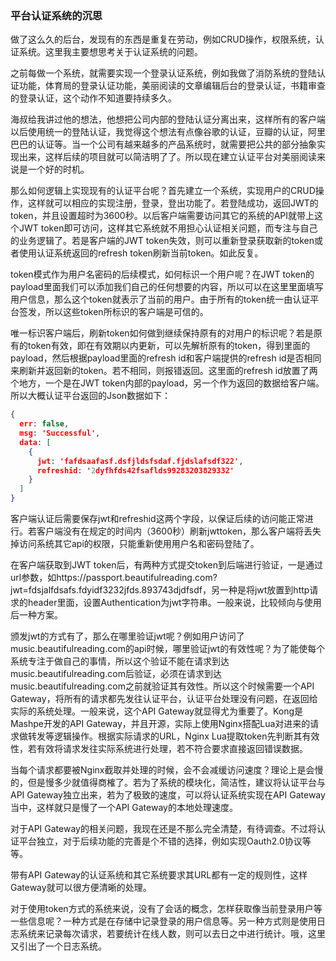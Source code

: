 ### 平台认证系统的沉思
做了这么久的后台，发现有的东西是重复在劳动，例如CRUD操作，权限系统，认证系统。这里我主要想思考关于认证系统的问题。

之前每做一个系统，就需要实现一个登录认证系统，例如我做了消防系统的登陆认证功能，体育局的登录认证功能，美丽阅读的文章编辑后台的登录认证，书籍审查的登录认证，这个动作不知道要持续多久。

海叔给我讲过他的想法，他想把公司内部的登陆认证分离出来，这样所有的客户端以后使用统一的登陆认证，我觉得这个想法有点像谷歌的认证，豆瓣的认证，阿里巴巴的认证等。当一个公司有越来越多的产品系统时，就需要把公共的部分抽象实现出来，这样后续的项目就可以简洁明了了。所以现在建立认证平台对美丽阅读来说是一个好的时机。

那么如何逻辑上实现现有的认证平台呢？首先建立一个系统，实现用户的CRUD操作，这样就可以相应的实现注册，登录，登出功能了。若登陆成功，返回JWT的token，并且设置超时为3600秒。以后客户端需要访问其它的系统的API就带上这个JWT token即可访问，这样其它系统就不用担心认证相关问题，而专注与自己的业务逻辑了。若是客户端的JWT token失效，则可以重新登录获取新的token或者使用认证系统返回的refresh token刷新当前token。如此反复。

token模式作为用户名密码的后续模式，如何标识一个用户呢？在JWT token的payload里面我们可以添加我们自己的任何想要的内容，所以可以在这里里面填写用户信息，那么这个token就表示了当前的用户。由于所有的token统一由认证平台签发，所以这些token所标识的客户端是可信的。

唯一标识客户端后，刷新token如何做到继续保持原有的对用户的标识呢？若是原有的token有效，即在有效期以内更新，可以先解析原有的token，得到里面的payload，然后根据payload里面的refresh id和客户端提供的refresh id是否相同来刷新并返回新的token。若不相同，则报错返回。这里面的refresh id放置了两个地方，一个是在JWT token内部的payload，另一个作为返回的数据给客户端。所以大概认证平台返回的Json数据如下：
```json
{
  err: false,
  msg: 'Successful',
  data: [
    {
      jwt: 'fafdsaafasf.dsfjldsfsdaf.fjdslafsdf322',
      refreshid: '2dyfhfds42fsaflds99283203829332'
    }
  ]
}
```
客户端认证后需要保存jwt和refreshid这两个字段，以保证后续的访问能正常进行。若客户端没有在规定的时间内（3600秒）刷新jwttoken，那么客户端将丢失掉访问系统其它api的权限，只能重新使用用户名和密码登陆了。

在客户端获取到JWT token后，有两种方式提交token到后端进行验证，一是通过url参数，如https://passport.beautifulreading.com?jwt=fdsjalfdsafs.fdyidf3232jfds.893743djdfsdf，另一种是将jwt放置到http请求的header里面，设置Authentication为jwt字符串。一般来说，比较倾向与使用后一种方案。

颁发jwt的方式有了，那么在哪里验证jwt呢？例如用户访问了music.beautifulreading.com的api时候，哪里验证jwt的有效性呢？为了能使每个系统专注于做自己的事情，所以这个验证不能在请求到达music.beautifulreading.com后验证，必须在请求到达music.beautifulreading.com之前就验证其有效性。所以这个时候需要一个API Gateway，将所有的请求都先发往认证平台，认证平台处理没有问题，在返回给实际的系统处理。一般来说，这个API Gateway就显得尤为重要了。Kong是Mashpe开发的API Gateway，并且开源，实际上使用Nginx搭配Lua对进来的请求做转发等逻辑操作。根据实际请求的URL，Nginx Lua提取token先判断其有效性，若有效将请求发往实际系统进行处理，若不符合要求直接返回错误数据。

当每个请求都要被Nginx截取并处理的时候，会不会减缓访问速度？理论上是会慢的，但是慢多少就值得商榷了。若为了系统的模块化，简洁性，建议将认证平台与API Gateway独立出来，若为了极致的速度，可以将认证系统实现在API Gateway当中，这样就只是慢了一个API Gateway的本地处理速度。

对于API Gateway的相关问题，我现在还是不那么完全清楚，有待调查。不过将认证平台独立，对于后续功能的完善是个不错的选择，例如实现Oauth2.0协议等等。

带有API Gateway的认证系统和其它系统要求其URL都有一定的规则性，这样Gateway就可以很方便清晰的处理。

对于使用token方式的系统来说，没有了会话的概念，怎样获取像当前登录用户等一些信息呢？一种方式是在存储中记录登录的用户信息等。另一种方式则是使用日志系统来记录每次请求，若要统计在线人数，则可以去日之中进行统计。哦，这里又引出了一个日志系统。
